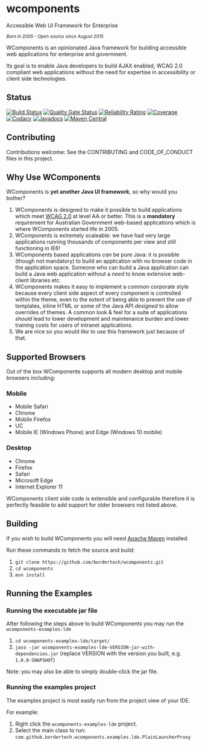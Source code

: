 # wcomponents

Accessible Web UI Framework for Enterprise

*<sup>Born in 2005 - Open source since August 2015</sup>*

WComponents is an opinionated Java framework for building accessible web applications for enterprise and government.

Its goal is to enable Java developers to build AJAX enabled, WCAG 2.0 compliant web applications without the need for expertise in accessibility or client side technologies.

## Status

[![Build Status](https://travis-ci.org/BorderTech/wcomponents.svg?branch=georgie)](https://travis-ci.org/BorderTech/wcomponents)
[![Quality Gate Status](https://sonarcloud.io/api/project_badges/measure?project=bordertech-wcomponents&metric=alert_status)](https://sonarcloud.io/dashboard?id=bordertech-wcomponents)
[![Reliability Rating](https://sonarcloud.io/api/project_badges/measure?project=bordertech-wcomponents&metric=reliability_rating)](https://sonarcloud.io/dashboard?id=bordertech-wcomponents)
[![Coverage](https://sonarcloud.io/api/project_badges/measure?project=bordertech-wcomponents&metric=coverage)](https://sonarcloud.io/dashboard?id=bordertech-wcomponents)
[![Codacy](https://api.codacy.com/project/badge/grade/7ba92824eb1f4d60abeddf1e72108bbc)](https://www.codacy.com/app/BorderTech/wcomponents)
[![Javadocs](https://javadoc.io/badge/com.github.bordertech.wcomponents/wcomponents-core.svg)](https://javadoc.io/doc/com.github.bordertech.wcomponents/wcomponents-core)
[![Maven Central](https://img.shields.io/maven-central/v/com.github.bordertech.wcomponents/wcomponents-core.svg?label=Maven%20Central)](https://search.maven.org/search?q=g:%22com.github.bordertech.wcomponents%22%20AND%20a:%22wcomponents-core%22)

## Contributing

Contributions welcome: See the CONTRIBUTING and CODE_OF_CONDUCT files in this project.

## Why Use WComponents

WComponents is **yet another Java UI framework**, so why would you bother?

1. WComponents is designed to make it possible to build applications which meet [WCAG 2.0](http://www.w3.org/TR/WCAG20/) at level AA or better. This is a **mandatory** requirement for Australian Government web-based applications which is where WComponents started life in 2005.
2. WComponents is extremely scaleable: we have had very large applications running thousands of components per view and still functioning in IE6!
3. WComponents based applications _can_ be pure Java: it is possible (though not mandatory) to build an application with no browser code in the application space. Someone who can build a Java application can build a Java web application without a _need_ to know extensive web-client libraries etc.
4. WComponents makes it easy to implement a common corporate style because every client side aspect of every component is controlled within the theme, even to the extent of being able to prevent the use of templates, inline HTML or some of the Java API _designed_ to allow overrides of themes. A common look & feel for a suite of applications _should_ lead to lower development and maintenance burden and lower training costs for users of intranet applications.
5. We are nice so you would _like_ to use this framework just because of that.

## Supported Browsers

Out of the box WComponents supports all modern desktop and mobile browsers including:

### Mobile

- Mobile Safari
- Chrome
- Mobile Firefox
- UC
- Mobile IE (Windows Phone) and Edge (Windows 10 mobile)

### Desktop

- Chrome
- Firefox
- Safari
- Microsoft Edge
- Internet Explorer 11

WComponents client side code is extensible and configurable therefore it is perfectly feasible to add support for older browsers not listed above.

## Building

If you wish to build WComponents you will need [Apache Maven](https://maven.apache.org/) installed.

Run these commands to fetch the source and build:

1. `git clone https://github.com/bordertech/wcomponents.git`
2. `cd wcomponents`
3. `mvn install`

## Running the Examples

### Running the executable jar file

After following the steps above to build WComponents you may run the `wcomponents-examples-lde`

1. `cd wcomponents-examples-lde/target/`
2. `java -jar wcomponents-examples-lde-VERSION-jar-with-dependencies.jar` (replace VERSION with the version you built, e.g. `1.0.0-SNAPSHOT`)

Note: you may also be able to simply double-click the jar file.

### Running the examples project

The examples project is most easily run from the project view of your IDE.

For example:

1. Right click the `wcomponents-examples-lde` project.
2. Select the main class to run: `com.github.bordertech.wcomponents.examples.lde.PlainLauncherProxy`
